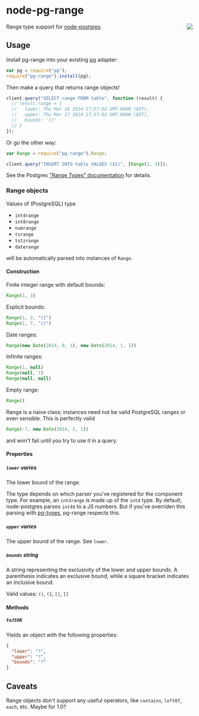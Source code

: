 # node-pg-range

<a href="https://travis-ci.org/WhoopInc/node-pg-range">
  <img src="https://travis-ci.org/WhoopInc/node-pg-range.svg?branch=master"
    align="right">
</a>

Range type support for [node-postgres][node-postgres].

## Usage

Install pg-range into your existing [pg][node-postgres] adapter:

```javascript
var pg = require("pg");
require("pg-range").install(pg);
```

Then make a query that returns range objects!

```javascript
client.query("SELECT range FROM table", function (result) {
  // result.range = {
  //   lower: Thu Mar 26 2014 17:57:02 GMT-0400 (EDT),
  //   upper: Thu Mar 27 2014 17:57:02 GMT-0400 (EDT),
  //   bounds: '[)'
  // }
});
```

Or go the other way:

```javascript
var Range = require("pg-range").Range;

client.query("INSERT INTO table VALUES ($1)", [Range(1, 3)]);
```

See the Postgres  ["Range Types" documentation][postgres-docs] for details.

### Range objects

Values of (PostgreSQL) type

* `int4range`
* `int8range`
* `numrange`
* `tsrange`
* `tstzrange`
* `daterange`

will be automatically parsed into instances of `Range`.

#### Construction

Finite integer range with default bounds:

```javascript
Range(1, 3)
```

Explicit bounds:

```javascript
Range(1, 3, "(]")
Range(1, 7, "()")
```

Date ranges:

```javascript
Range(new Date(2014, 0, 1), new Date(2014, 1, 1))
```

Infinite ranges:

```javascript
Range(1, null)
Range(null, 7)
Range(null, null)
```

Empty range:

```javascript
Range()
```

Range is a naive class; instances need not be valid PostgreSQL ranges or even
sensible. This is perfectly valid

```javascript
Range(-7, new Date(2014, 1, 1))
```

and won't fail until you try to use it in a query.

#### Properties

##### `lower` *varies*

The lower bound of the range.

The type depends on which parser you've registered for the component type. For
example, an `int4range` is made up of the `int4` type. By default, node-postgres
parses `int4`s to a JS numbers. But if you've overriden this parsing with
[pg-types][pg-types], pg-range respects this.

##### `upper` *varies*

The upper bound of the range. See `lower`.

##### `bounds` *string*

A string representing the exclusivity of the lower and upper bounds. A
parenthesis indicates an exclusive bound, while a square bracket indicates an
inclusive bound.

Valid values: `()`, `(]`, `[)`, `[]`


#### Methods

##### `toJSON`

Yields an object with the following properties:

```json
{
  "lower": "?",
  "upper": "?",
  "bounds": "?"
}
```


## Caveats

Range objects don't support any useful operators, like `contains`, `leftOf`,
`each`, etc. Maybe for 1.0?

[node-postgres]: https://github.com/brianc/node-postgres
[pg-types]: https://github.com/brianc/node-pg-types
[postgres-docs]: http://www.postgresql.org/docs/9.3/static/rangetypes.html

